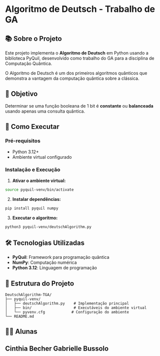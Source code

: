 # Algoritmo de Deutsch - Trabalho de GA

## 📚 Sobre o Projeto

Este projeto implementa o **Algoritmo de Deutsch** em Python usando a biblioteca PyQuil, desenvolvido como trabalho do GA para a disciplina de Computação Quântica.

O Algoritmo de Deutsch é um dos primeiros algoritmos quânticos que demonstra a vantagem da computação quântica sobre a clássica.

## 🎯 Objetivo

Determinar se uma função booleana de 1 bit é **constante** ou **balanceada** usando apenas uma consulta quântica.


## 🚀 Como Executar

### Pré-requisitos
- Python 3.12+
- Ambiente virtual configurado

### Instalação e Execução

1. **Ativar o ambiente virtual:**
```bash
source pyquil-venv/bin/activate
```

2. **Instalar dependências:**
```bash
pip install pyquil numpy
```

3. **Executar o algoritmo:**
```bash
python3 pyquil-venv/deutschAlgorithm.py
```

## 🛠️ Tecnologias Utilizadas

- **PyQuil**: Framework para programação quântica
- **NumPy**: Computação numérica
- **Python 3.12**: Linguagem de programação

## 📁 Estrutura do Projeto

```
DeutschAlgorithm-TGA/
├── pyquil-venv/
│   ├── deutschAlgorithm.py    # Implementação principal
│   ├── bin/                   # Executáveis do ambiente virtual
│   └── pyvenv.cfg            # Configuração do ambiente
└── README.md                 
```

## 👨‍💻 Alunas

Cinthia Becher
Gabrielle Bussolo
---

